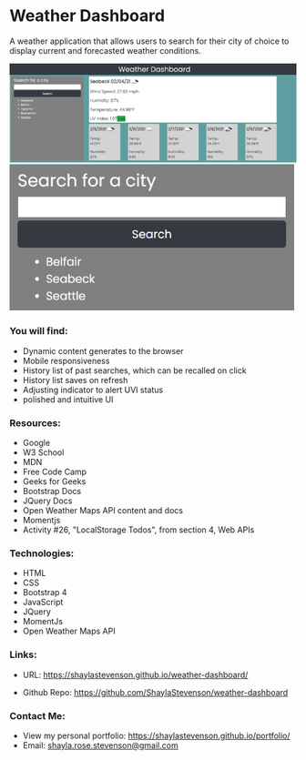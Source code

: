 # Weather Dashboard
A weather application that allows users to search for their city of choice to display current and forecasted weather conditions.

![weather demo](assets/img/demo.png)
![zoomed demo](assets/img/zoomed-demo.png)

### You will find:
* Dynamic content generates to the browser
* Mobile responsiveness
* History list of past searches, which can be recalled on click
* History list saves on refresh
* Adjusting indicator to alert UVI status
* polished and intuitive UI 

### Resources:
* Google
* W3 School
* MDN
* Free Code Camp
* Geeks for Geeks
* Bootstrap Docs
* JQuery Docs
* Open Weather Maps API content and docs
* Momentjs
* Activity #26, "LocalStorage Todos", from section 4, Web APIs

### Technologies:
* HTML
* CSS
* Bootstrap 4
* JavaScript
* JQuery
* MomentJs
* Open Weather Maps API

### Links:
* URL: https://shaylastevenson.github.io/weather-dashboard/

* Github Repo: https://github.com/ShaylaStevenson/weather-dashboard

### Contact Me:
* View my personal portfolio: https://shaylastevenson.github.io/portfolio/
* Email: shayla.rose.stevenson@gmail.com

